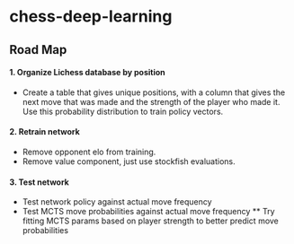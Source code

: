 # chess-deep-learning

## Road Map
#### 1. Organize Lichess database by position
* Create a table that gives unique positions, with a column that gives the next move that was made and the strength of the player who made it. Use this probability distribution to train policy vectors. 
#### 2. Retrain network
* Remove opponent elo from training. 
* Remove value component, just use stockfish evaluations.
#### 3. Test network
* Test network policy against actual move frequency
* Test MCTS move probabilities against actual move frequency
** Try fitting MCTS params based on player strength to better predict move probabilities
